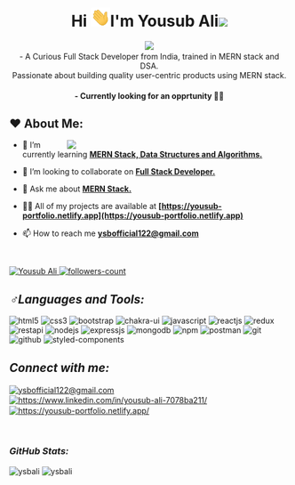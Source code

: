 <h1 align="center"> Hi <img src="https://raw.githubusercontent.com/ABSphreak/ABSphreak/master/gifs/Hi.gif" width="35">I'm Yousub Ali<img src="https://camo.githubusercontent.com/d3359cb00ab0b5ed8f2e1fe3fceb4fbaf3b614340f8c0db99c17b9f50b351770/68747470733a2f2f656d6f6a69732e736c61636b6d6f6a69732e636f6d2f656d6f6a69732f696d616765732f313533313834393433302f343234362f626c6f622d73756e676c61737365732e6769663f31353331383439343330" width="35">
</h1>

<div align="center">
 <img src="https://readme-typing-svg.herokuapp.com/?lines=Front+End+Developer.;React+Developer.;Quick+learner.;Problem+Solver.&color=2C10F7&center=true&font=Roboto+Condensed" />
</div>

<div width="100%" display="flex"  align="center">
  <h4">- A Curious Full Stack Developer from India, trained in MERN stack and DSA.<br>Passionate about building quality user-centric products using MERN stack.</h4>
<h4>- Currently looking for an opprtunity 👨‍🎓</h4>
      
</div>
      

## ❤ About Me:
 <div  display="flex" width="100%" >
<img align='right' width='400' src="https://www.web24zone.com/wp-content/uploads/2022/09/2c778e_89d09c380b7b4a09bcdbcb329c4734b3_mv2.gif">


<!-- -♂️ 🌱 I’m currently learning **MERN Stack, Data Structures and Algorithms.** -->

- 🌱 I’m currently learning **[MERN Stack, Data Structures and Algorithms.](https://github.com/)**

- 👯 I’m looking to collaborate on **[Full Stack Developer.](https://github.com/)**

- 💬 Ask me about **[MERN Stack.](https://github.com/)**

- 👨‍💻 All of my projects are available at **[https://yousub-portfolio.netlify.app](https://yousub-portfolio.netlify.app)**

- 📫 How to reach me **ysbofficial122@gmail.com**
                                                                                                                     

<br>
 
                                                                                                                                        
<p align="left">
    <a href="https://github.com/YsbAli">
        <img src="https://komarev.com/ghpvc/?username=YsbAli&label=Profile%20views&color=0e75b6&style=flat" alt="Yousub Ali" />
    </a>
    <a href="https://github.com/YsbAli?tab=followers">
        <img src="https://img.shields.io/github/followers/YsbAli?label=Followers&style=social" alt="followers-count">
    </a>
</p>

<h2><i>♂️Languages and Tools:</i></h2>

<p>
    <img src="https://img.shields.io/badge/HTML5-E34F26?style=for-the-badge&logo=html5&logoColor=white" alt="html5" />
    <img src="https://img.shields.io/badge/CSS3-1572B6?style=for-the-badge&logo=css3&logoColor=white" alt="css3" />
    <img src="https://img.shields.io/badge/Bootstrap-563D7C?style=for-the-badge&logo=bootstrap&logoColor=white" alt="bootstrap" />
    <img src="https://img.shields.io/badge/Chakra%20UI-3bc7bd?style=for-the-badge&logo=chakraui&logoColor=white" alt="chakra-ui" />
    <img src="https://img.shields.io/badge/JavaScript-323330?style=for-the-badge&logo=javascript&logoColor=F7DF1E" alt="javascript" />
    <img src="https://img.shields.io/badge/React Js-20232A?style=for-the-badge&logo=react&logoColor=61DAFB" alt="reactjs" />
    <img src="https://img.shields.io/badge/Redux-593D88?style=for-the-badge&logo=redux&logoColor=white" alt="redux" />
    <img src="https://img.shields.io/badge/rest api-%23000000.svg?style=for-the-badge&logo=styled-components&logoColor=white" alt="restapi"/>                                     
    <img src="https://img.shields.io/badge/Node.js-339933?style=for-the-badge&logo=nodedotjs&logoColor=white" alt="nodejs" />
    <img src="https://img.shields.io/badge/Express.js-000000?style=for-the-badge&logo=express&logoColor=white" alt="expressjs" />
    <img src="https://img.shields.io/badge/MongoDB-4EA94B?style=for-the-badge&logo=mongodb&logoColor=white" alt="mongodb" />
    <img src="https://img.shields.io/badge/npm-CB3837?style=for-the-badge&logo=npm&logoColor=white" alt="npm" />
    <img src="https://img.shields.io/badge/Postman-FF6C37?style=for-the-badge&logo=Postman&logoColor=white" alt="postman" />
    <img src="https://img.shields.io/badge/Git-f44d27?style=for-the-badge&logo=git&logoColor=white" alt="git" />
    <img src="https://img.shields.io/badge/GitHub-100000?style=for-the-badge&logo=github&logoColor=white" alt="github" />
    <img src="https://img.shields.io/badge/styled--components-DB7093?style=for-the-badge&logo=styled-components&logoColor=white" alt="styled-components" />
    
</p>


<h2><i>Connect with me:</i></h2>

<p align="left">
   <a title="ysbofficial122@gmail.com" href="mailto:ysbofficial122@gmail.com">
        <img align="center" src="https://img.shields.io/badge/Gmail-D14836?style=for-the-badge&logo=gmail&logoColor=white" alt="ysbofficial122@gmail.com" />
    </a>
    <a href="https://www.linkedin.com/in/yousub-ali-7078ba211/">
        <img align="center" src="https://img.shields.io/badge/LinkedIn-0077B5?style=for-the-badge&logo=linkedin&logoColor=white" alt="https://www.linkedin.com/in/yousub-ali-7078ba211/" />
    </a>
    <a href="https://yousub-portfolio.netlify.app/">
        <img align="center" src="https://img.shields.io/badge/Portfolio-18A303?style=for-the-badge&logo=ionic&logoColor=white" alt="https://yousub-portfolio.netlify.app/" />
    </a>
</p>

<br>

<h3 ><i>GitHub Stats:</i></h3>

<p>
    <img align="center" src="https://github-readme-stats.vercel.app/api?username=ysbali&show_icons=true&include_all_commits=true&count_private=true&hide=issues,contribs&border_radius=0&locale=en&theme=dark" alt="ysbali" height="139" />
    <img align="center" src="https://github-readme-stats.vercel.app/api/top-langs/?username=ysbali&layout=compact&exclude_repo=Lybrate-Website-Clone-Version-2.0,Lybrate-Website-Clone,Adidas-Clone&hide=Shell&border_radius=0&theme=dark" alt="ysbali" height="139" />
</p>
